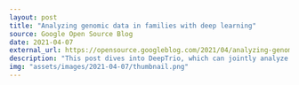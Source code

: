 ```yaml
---
layout: post
title: "Analyzing genomic data in families with deep learning"
source: Google Open Source Blog
date: 2021-04-07
external_url: https://opensource.googleblog.com/2021/04/analyzing-genomic-data-in-families-with-deep-learning.html
description: "This post dives into DeepTrio, which can jointly analyze a mother-father-child trio of samples. We discuss how we represent the trio data and how DeepTrio is trained. We give accuracy benchmarks for DeepTrio, showing that it has higher accuracy than single sample calling, especially at low sequence depths."
img: "assets/images/2021-04-07/thumbnail.png"
---
```

